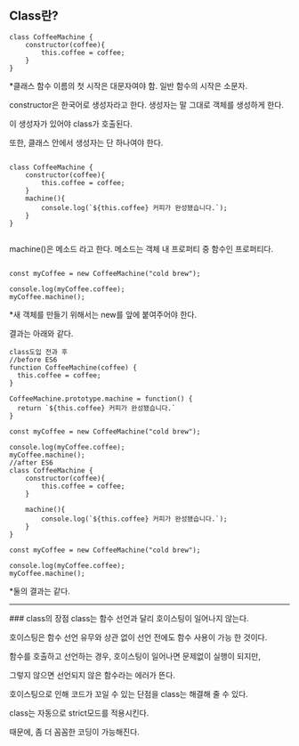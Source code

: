 ## Class란?
```
class CoffeeMachine {
    constructor(coffee){
        this.coffee = coffee;
    }
}
```

*클래스 함수 이름의 첫 시작은 대문자여야 함. 일반 함수의 시작은 소문자.

 

constructor은 한국어로 생성자라고 한다. 생성자는 말 그대로 객체를 생성하게 한다.

이 생성자가 있어야 class가 호출된다.

또한, 클래스 안에서 생성자는 단 하나여야 한다. 

```

class CoffeeMachine {
    constructor(coffee){
        this.coffee = coffee;
    }
    machine(){
        console.log(`${this.coffee} 커피가 완성됐습니다.`);
    }
}
 
```

 machine()은 메소드 라고 한다. 메소드는 객체 내 프로퍼티 중 함수인 프로퍼티다.
```

const myCoffee = new CoffeeMachine("cold brew");

console.log(myCoffee.coffee);
myCoffee.machine();
```
*새 객체를 만들기 위해서는 new를 앞에 붙여주어야 한다.

결과는 아래와 같다.

```
class도입 전과 후
//before ES6
function CoffeeMachine(coffee) {
  this.coffee = coffee;
}

CoffeeMachine.prototype.machine = function() {
  return `${this.coffee} 커피가 완성됐습니다.`
}

const myCoffee = new CoffeeMachine("cold brew");

console.log(myCoffee.coffee);
myCoffee.machine();
//after ES6
class CoffeeMachine {
    constructor(coffee){
        this.coffee = coffee;
    }
    
    machine(){
        console.log(`${this.coffee} 커피가 완성됐습니다.`);
    }
}

const myCoffee = new CoffeeMachine("cold brew");

console.log(myCoffee.coffee);
myCoffee.machine();
```
*둘의 결과는 같다.

<hr>
### class의 장점
class는 함수 선언과 달리 호이스팅이 일어나지 않는다.

호이스팅은 함수 선언 유무와 상관 없이 선언 전에도 함수 사용이 가능 한 것이다.

함수를 호출하고 선언하는 경우, 호이스팅이 일어나면 문제없이 실행이 되지만,

그렇지 않으면 선언되지 않은 함수라는 에러가 뜬다.

 

호이스팅으로 인해 코드가 꼬일 수 있는 단점을 class는 해결해 줄 수 있다.

 

class는 자동으로 strict모드를 적용시킨다.

때문에, 좀 더 꼼꼼한 코딩이 가능해진다.
